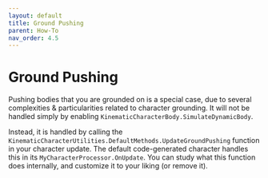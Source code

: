 ```yaml
---
layout: default
title: Ground Pushing
parent: How-To
nav_order: 4.5
---
```


# Ground Pushing

Pushing bodies that you are grounded on is a special case, due to several complexities & particularities related to character grounding. It will not be handled simply by enabling `KinematicCharacterBody.SimulateDynamicBody`.

Instead, it is handled by calling the `KinematicCharacterUtilities.DefaultMethods.UpdateGroundPushing` function in your character update. The default code-generated character handles this in its `MyCharacterProcessor.OnUpdate`. You can study what this function does internally, and customize it to your liking (or remove it).